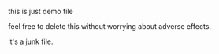 this is just demo file

feel free to delete this without worrying about adverse effects.

it's a junk file.